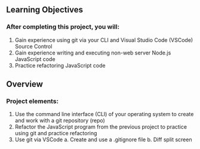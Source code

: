 ## Learning Objectives

### After completing this project, you will:

1. Gain experience using git via your CLI and Visual Studio Code (VSCode) Source Control
2. Gain experience writing and executing non-web server Node.js JavaScript code
3. Practice refactoring JavaScript code

## Overview

### Project elements:

1. Use the command line interface (CLI) of your operating system to create and work with a git repository (repo)
2. Refactor the JavaScript program from the previous project to practice using git and practice refactoring
3. Use git via VSCode
a. Create and use a .gitignore file
b. Diff split screen

